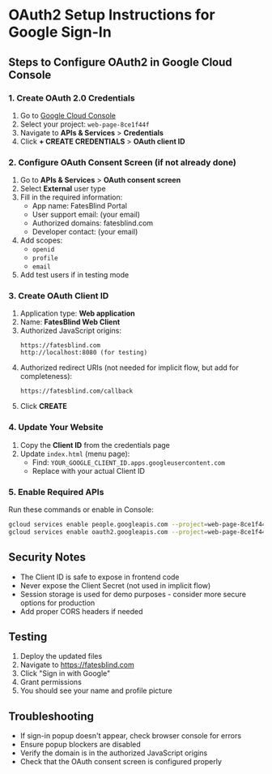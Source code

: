 # OAuth2 Setup Instructions for Google Sign-In

## Steps to Configure OAuth2 in Google Cloud Console

### 1. Create OAuth 2.0 Credentials

1. Go to [Google Cloud Console](https://console.cloud.google.com)
2. Select your project: `web-page-8ce1f44f`
3. Navigate to **APIs & Services** > **Credentials**
4. Click **+ CREATE CREDENTIALS** > **OAuth client ID**

### 2. Configure OAuth Consent Screen (if not already done)

1. Go to **APIs & Services** > **OAuth consent screen**
2. Select **External** user type
3. Fill in the required information:
   - App name: FatesBlind Portal
   - User support email: (your email)
   - Authorized domains: fatesblind.com
   - Developer contact: (your email)
4. Add scopes:
   - `openid`
   - `profile`
   - `email`
5. Add test users if in testing mode

### 3. Create OAuth Client ID

1. Application type: **Web application**
2. Name: **FatesBlind Web Client**
3. Authorized JavaScript origins:
   ```
   https://fatesblind.com
   http://localhost:8080 (for testing)
   ```
4. Authorized redirect URIs (not needed for implicit flow, but add for completeness):
   ```
   https://fatesblind.com/callback
   ```
5. Click **CREATE**

### 4. Update Your Website

1. Copy the **Client ID** from the credentials page
2. Update `index.html` (menu page):
   - Find: `YOUR_GOOGLE_CLIENT_ID.apps.googleusercontent.com`
   - Replace with your actual Client ID

### 5. Enable Required APIs

Run these commands or enable in Console:
```bash
gcloud services enable people.googleapis.com --project=web-page-8ce1f44f
gcloud services enable oauth2.googleapis.com --project=web-page-8ce1f44f
```

## Security Notes

- The Client ID is safe to expose in frontend code
- Never expose the Client Secret (not used in implicit flow)
- Session storage is used for demo purposes - consider more secure options for production
- Add proper CORS headers if needed

## Testing

1. Deploy the updated files
2. Navigate to https://fatesblind.com
3. Click "Sign in with Google"
4. Grant permissions
5. You should see your name and profile picture

## Troubleshooting

- If sign-in popup doesn't appear, check browser console for errors
- Ensure popup blockers are disabled
- Verify the domain is in the authorized JavaScript origins
- Check that the OAuth consent screen is configured properly